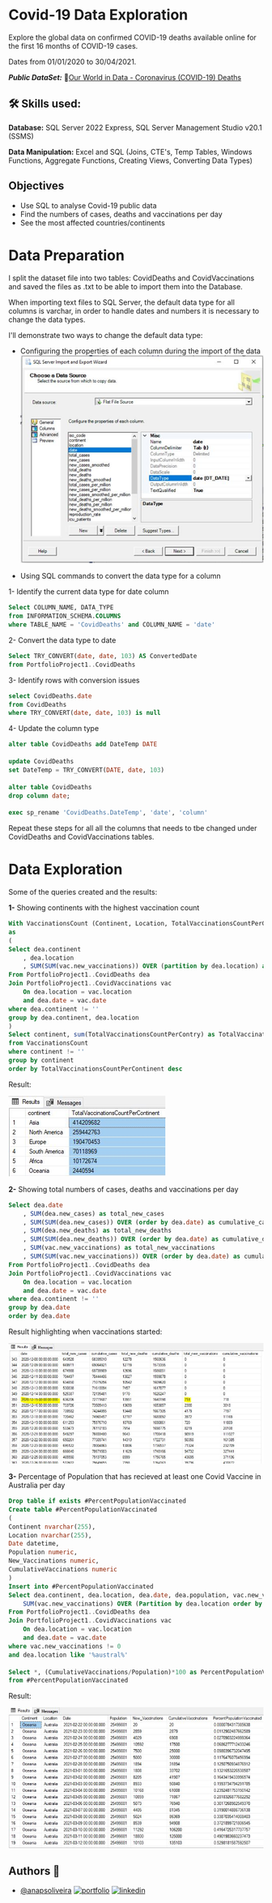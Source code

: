 
# Covid-19 Data Exploration

Explore the global data on confirmed COVID-19 deaths available online for the first 16 months of COVID-19 cases.

Dates from 01/01/2020 to 30/04/2021.

***Public DataSet:*** 🔗[Our World in Data - Coronavirus (COVID-19) Deaths](https://ourworldindata.org/covid-deaths)

## 🛠 Skills used: 

**Database:** SQL Server 2022 Express, SQL Server Management Studio v20.1 (SSMS)

**Data Manipulation:** Excel and SQL (Joins, CTE's, Temp Tables, Windows Functions, Aggregate Functions, Creating Views, Converting Data Types)

## Objectives

- Use SQL to analyse Covid-19 public data
- Find the numbers of cases, deaths and vaccinations per day
- See the most affected countries/continents
# Data Preparation

I split the dataset file into two tables: CovidDeaths and CovidVaccinations and saved the files as .txt to be able to import them into the Database.

When importing text files to SQL Server, the default data type for all columns is varchar, in order to handle dates and numbers it is necessary to change the data types. 

I'll demonstrate two ways to change the default data type:

- Configuring the properties of each column during the import of the data
![Data Import Screenshot](https://raw.githubusercontent.com/anapsoliveira/Covid-Data-Exploration/main/images/dataImport.JPG)

- Using SQL commands to convert the data type for a column

1- Identify the current data type for date column

```sql
Select COLUMN_NAME, DATA_TYPE
from INFORMATION_SCHEMA.COLUMNS
where TABLE_NAME = 'CovidDeaths' and COLUMN_NAME = 'date'
```

2- Convert the data type to date
```sql
Select TRY_CONVERT(date, date, 103) AS ConvertedDate
from PortfolioProject1..CovidDeaths
```

3- Identify rows with conversion issues
```sql
select CovidDeaths.date
from CovidDeaths
where TRY_CONVERT(date, date, 103) is null
```


4- Update the column type 
```sql
alter table CovidDeaths add DateTemp DATE

update CovidDeaths
set DateTemp = TRY_CONVERT(DATE, date, 103)

alter table CovidDeaths
drop column date;

exec sp_rename 'CovidDeaths.DateTemp', 'date', 'column'
```

Repeat these steps for all all the columns that needs to tbe changed under CovidDeaths and CovidVaccinations tables.
# Data Exploration

Some of the queries created and the results:

**1-** Showing continents with the highest vaccination count
```sql
With VaccinationsCount (Continent, Location, TotalVaccinationsCountPerContry)
as 
(
Select dea.continent 
	, dea.location
	, SUM(SUM(vac.new_vaccinations)) OVER (partition by dea.location) as cumulative_vaccinations
From PortfolioProject1..CovidDeaths dea
Join PortfolioProject1..CovidVaccinations vac
	On dea.location = vac.location
	and dea.date = vac.date
where dea.continent != ''
group by dea.continent, dea.location
)
Select continent, sum(TotalVaccinationsCountPerContry) as TotalVaccinationsCountPerContinent
from VaccinationsCount
where continent != ''
group by continent
order by TotalVaccinationsCountPerContinent desc
```

Result: 

![TotalVaccinationsCountPerContry](https://raw.githubusercontent.com/anapsoliveira/Covid-Data-Exploration/main/images/Result1.JPG)


**2-** Showing total numbers of cases, deaths and vaccinations per day

```sql
Select dea.date
	, SUM(dea.new_cases) as total_new_cases
	, SUM(SUM(dea.new_cases)) OVER (order by dea.date) as cumulative_cases
	, SUM(dea.new_deaths) as total_new_deaths
	, SUM(SUM(dea.new_deaths)) OVER (order by dea.date) as cumulative_deaths
	, SUM(vac.new_vaccinations) as total_new_vaccinations
	, SUM(SUM(vac.new_vaccinations)) OVER (order by dea.date) as cumulative_vaccinations
From PortfolioProject1..CovidDeaths dea
Join PortfolioProject1..CovidVaccinations vac
	On dea.location = vac.location
	and dea.date = vac.date
where dea.continent != ''
group by dea.date
order by dea.date
```

Result highlighting when vaccinations started: 

![TotalNumberPerDay](https://raw.githubusercontent.com/anapsoliveira/Covid-Data-Exploration/main/images/Result2.JPG)

**3-** Percentage of Population that has recieved at least one Covid Vaccine in Australia per day

```sql
Drop table if exists #PercentPopulationVaccinated
Create table #PercentPopulationVaccinated
(
Continent nvarchar(255),
Location nvarchar(255),
Date datetime,
Population numeric,
New_Vaccinations numeric,
CumulativeVaccinations numeric
)
Insert into #PercentPopulationVaccinated
Select dea.continent, dea.location, dea.date, dea.population, vac.new_vaccinations, 
	SUM(vac.new_vaccinations) OVER (Partition by dea.location order by dea.date) as CumulativeVaccinations
From PortfolioProject1..CovidDeaths dea
Join PortfolioProject1..CovidVaccinations vac
	On dea.location = vac.location
	and dea.date = vac.date
where vac.new_vaccinations != 0
and dea.location like '%austral%'

Select *, (CumulativeVaccinations/Population)*100 as PercentPopulationVaccinated
from #PercentPopulationVaccinated
```

Result:

![TotalNumberPerDay](https://raw.githubusercontent.com/anapsoliveira/Covid-Data-Exploration/main/images/Result3.JPG)
## Authors 👋

- [@anapsoliveira](https://www.github.com/anapsoliveira)
[![portfolio](https://img.shields.io/badge/my_portfolio-000?style=for-the-badge&logo=ko-fi&logoColor=white)](https://github.com/anapsoliveira)
[![linkedin](https://img.shields.io/badge/linkedin-0A66C2?style=for-the-badge&logo=linkedin&logoColor=white)](https://www.linkedin.com/in/anapsoliveira/)

